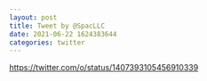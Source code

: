 ```yaml
--- 
layout: post 
title: Tweet by @SpacLLC 
date: 2021-06-22 1624383644 
categories: twitter 
--- 
```

https://twitter.com/o/status/1407393105456910339
